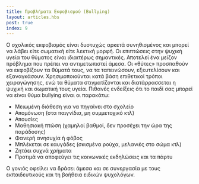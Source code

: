 ```yaml
---
title: Προβλήματα Εκφοβισμού (Βullying)
layout: articles.hbs
post: true
index: 9
---
```


Ο σχολικός εκφοβισμός είναι δυστυχώς αρκετά συνηθισμένος και μπορεί να λάβει είτε σωματική είτε λεκτική μορφή. Οι
επιπτώσεις στην ψυχική υγεία του θύματος είναι ιδιαιτέρως σημαντικές. Αποτελεί ένα μείζον πρόβλημα που πρέπει να
αντιμετωπιστεί άμεσα. Οι «θύτες» προσπαθούν να εκφοβίζουν τα θύματά τους, να τα ταπεινώσουν, εξευτελίσουν και
εξαναγκάσουν. Χρησιμοποιούνται κατά βάση επιθετικοί τρόποι χειραγώγησης, ενώ τα θύματα στιγματίζονται και διατάρρασσεται
η ψυχική και σωματική τους υγεία. Πιθανές ενδείξεις ότι το παιδί σας μπορεί να είναι θύμα bullying είναι οι παρακάτω:

* Μειωμένη διάθεση για να πηγαίνει στο σχολείο
* Απομόνωση (στα παιγνίδια, μη συμμετοχικό κτλ)
* Απουσίες
* Μαθησιακή πτώση (χαμηλοί βαθμοί, δεν προσέχει την ώρα της παράδοσης)
* Φανερή ανησυχία ή φόβος
* Μπλέκεται σε καυγάδες (σκισμένα ρούχα, μελανιές στο σώμα κτλ)
* Ζητάει συχνά χρήματα
* Προτιμά να αποφεύγει τις κοινωνικές εκδηλώσεις και τα πάρτυ

Ο γονιός οφείλει να δράσει άμεσα και σε συνεργασία με τους εκπαιδευτικούς και τη βοήθεια ειδικών ψυχολόγων.